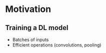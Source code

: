 
# Motivation

## Training a DL model

* Batches of inputs
* Efficient operations (convolutions, pooling)


##
<!--stackedit_data:
eyJoaXN0b3J5IjpbLTE2OTI0MzgzNjRdfQ==
-->